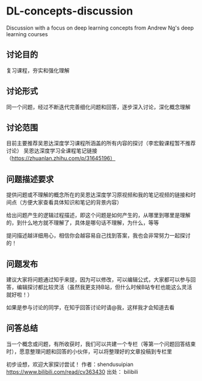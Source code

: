 # DL-concepts-discussion
Discussion with a focus on deep learning concepts from Andrew Ng's deep learning courses

## 讨论目的
复习课程，夯实和强化理解

## 讨论形式
同一个问题，经过不断迭代完善细化问题和回答，逐步深入讨论，深化概念理解

## 讨论范围
目前主要推荐吴恩达深度学习课程所涵盖的所有内容的探讨（李宏毅课程暂不推荐讨论）
吴恩达深度学习全课程笔记链接（https://zhuanlan.zhihu.com/p/31645196）

## 问题描述要求
提供问题或不理解的概念所在的吴恩达深度学习原视频和我的笔记视频的链接和时间点（方便大家查看具体知识和笔记的背景内容）

给出问题产生的逻辑过程描述，即这个问题是如何产生的，从哪里到哪里是理解的，到什么地方就不理解了，具体是哪句话不理解，为什么，等等

提问描述越详细用心，相信你会越容易自己找到答案，我也会非常努力一起探讨的！

## 问题发布
建议大家将问题通过知乎来提，因为可以修改，可以编辑公式，大家都可以参与回答，编辑探讨都比较灵活（虽然我更支持B站，但什么时候B站专栏也能这么灵活就好啦！）

如果是参与讨论的同学，在知乎回答讨论时请@我，这样我才会知道去看

## 问答总结
当一个概念或问题，有所收获时，我们可以共建一个专栏（等第一个问题回答结束时），愿意整理问题和回答的小伙伴，可以将整理好的文章投稿到专栏里



初步设想，欢迎大家探讨尝试！
作者：shendusuipian
https://www.bilibili.com/read/cv363430
出处： bilibili

